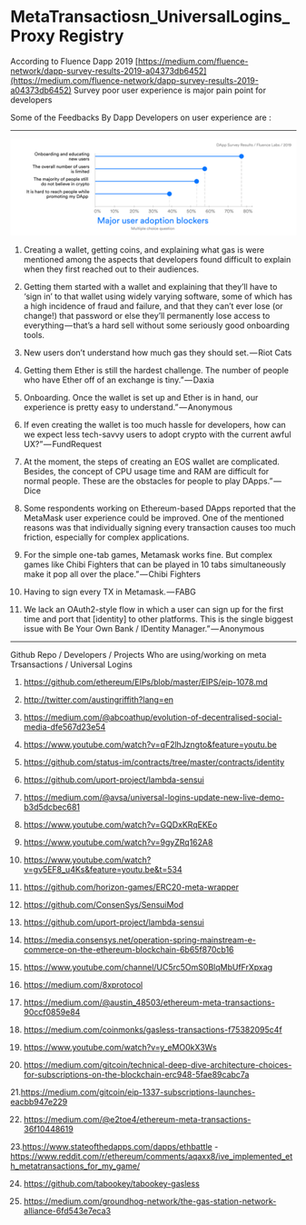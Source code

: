 # MetaTransactiosn_UniversalLogins_Proxy Registry 


According to Fluence Dapp  2019 [https://medium.com/fluence-network/dapp-survey-results-2019-a04373db6452](https://medium.com/fluence-network/dapp-survey-results-2019-a04373db6452)  Survey poor user experience is major pain point for developers

Some of the Feedbacks By Dapp Developers on user experience are :

-------------------------------------------

![Screenshot](user_adoption.png)

 
1.  Creating a wallet, getting coins, and explaining what gas is were mentioned among the aspects that developers found difficult to explain when they first reached out to their audiences.

2. Getting them started with a wallet and explaining that they’ll have to ‘sign in’ to that wallet using widely varying software, some of which has a high incidence of fraud and failure, and that they can’t ever lose (or change!) that password or else they’ll permanently lose access to everything — that’s a hard sell without some seriously good onboarding tools.

3. New users don’t understand how much gas they should set. — Riot Cats

4. Getting them Ether is still the hardest challenge. The number of people who have Ether off of an exchange is tiny.” — Daxia
5. Onboarding. Once the wallet is set up and Ether is in hand, our experience is pretty easy to understand.” — Anonymous

6. If even creating the wallet is too much hassle for developers, how can we expect less tech-savvy users to adopt crypto with the current awful UX?” — FundRequest

7. At the moment, the steps of creating an EOS wallet are complicated. Besides, the concept of CPU usage time and RAM are difficult for normal people. These are the obstacles for people to play DApps.” — Dice

8. Some respondents working on Ethereum-based DApps reported that the MetaMask user experience could be improved. One of the mentioned reasons was that individually signing every transaction causes too much friction, especially for complex applications.

9. For the simple one-tab games, Metamask works fine. But complex games like Chibi Fighters that can be played in 10 tabs simultaneously make it pop all over the place.” — Chibi Fighters

10. Having to sign every TX in Metamask. — FABG

11. We lack an OAuth2-style flow in which a user can sign up for the first time and port that [identity] to other platforms. This is the single biggest issue with Be Your Own Bank / IDentity Manager.” — Anonymous

--------------------

Github Repo / Developers / Projects Who are using/working on  meta Trsansactions / Universal Logins

1. https://github.com/ethereum/EIPs/blob/master/EIPS/eip-1078.md

2. http://twitter.com/austingriffith?lang=en

3. https://medium.com/@abcoathup/evolution-of-decentralised-social-media-dfe567d23e54

4. https://www.youtube.com/watch?v=qF2lhJzngto&feature=youtu.be

5. https://github.com/status-im/contracts/tree/master/contracts/identity

6. https://github.com/uport-project/lambda-sensui

7. https://medium.com/@avsa/universal-logins-update-new-live-demo-b3d5dcbec681

8. https://www.youtube.com/watch?v=GQDxKRqEKEo

9. https://www.youtube.com/watch?v=9gyZRq162A8

10. https://www.youtube.com/watch?v=gv5EF8_u4Ks&feature=youtu.be&t=534

11. https://github.com/horizon-games/ERC20-meta-wrapper

12. https://github.com/ConsenSys/SensuiMod

13. https://github.com/uport-project/lambda-sensui

14. https://media.consensys.net/operation-spring-mainstream-e-commerce-on-the-ethereum-blockchain-6b65f870cb16

15. https://www.youtube.com/channel/UC5rc5OmS0BlqMbUfFrXpxag

16. https://medium.com/8xprotocol

17. https://medium.com/@austin_48503/ethereum-meta-transactions-90ccf0859e84

18. https://medium.com/coinmonks/gasless-transactions-f75382095c4f

19. https://www.youtube.com/watch?v=y_eMO0kX3Ws

20. https://medium.com/gitcoin/technical-deep-dive-architecture-choices-for-subscriptions-on-the-blockchain-erc948-5fae89cabc7a

21.https://medium.com/gitcoin/eip-1337-subscriptions-launches-eacbb947e229

22. https://medium.com/@e2toe4/ethereum-meta-transactions-36f10448619

23.https://www.stateofthedapps.com/dapps/ethbattle -https://www.reddit.com/r/ethereum/comments/aqaxx8/ive_implemented_eth_metatransactions_for_my_game/

24. https://github.com/tabookey/tabookey-gasless

25. https://medium.com/groundhog-network/the-gas-station-network-alliance-6fd543e7eca3


